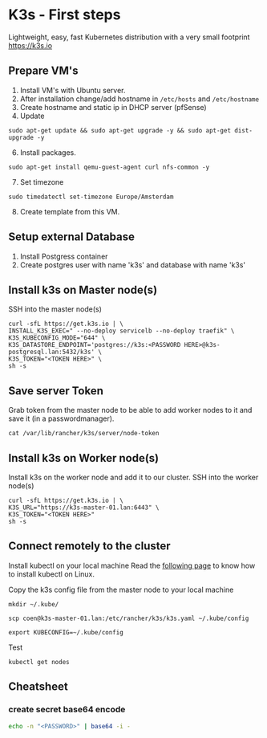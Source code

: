 # K3s - First steps

Lightweight, easy, fast Kubernetes distribution with a very small footprint
https://k3s.io

## Prepare VM's

1. Install VM's with Ubuntu server.
2. After installation change/add hostname in `/etc/hosts` and `/etc/hostname`
3. Create hostname and static ip in DHCP server (pfSense)
4. Update

```
sudo apt-get update && sudo apt-get upgrade -y && sudo apt-get dist-upgrade -y
```

6. Install packages.

```
sudo apt-get install qemu-guest-agent curl nfs-common -y
```

7. Set timezone
```
sudo timedatectl set-timezone Europe/Amsterdam
```

8. Create template from this VM.

## Setup external Database

1. Install Postgress container
2. Create postgres user with name 'k3s' and database with name 'k3s'

## Install k3s on Master node(s)

SSH into the master node(s)
```
curl -sfL https://get.k3s.io | \
INSTALL_K3S_EXEC=" --no-deploy servicelb --no-deploy traefik" \
K3S_KUBECONFIG_MODE="644" \
K3S_DATASTORE_ENDPOINT='postgres://k3s:<PASSWORD HERE>@k3s-postgresql.lan:5432/k3s' \
K3S_TOKEN="<TOKEN HERE>" \
sh -s 
```

## Save server Token

Grab token from the master node to be able to add worker nodes to it and save it (in a passwordmanager).

```
cat /var/lib/rancher/k3s/server/node-token
```

## Install k3s on Worker node(s)

Install k3s on the worker node and add it to our cluster. SSH into the worker node(s)

```
curl -sfL https://get.k3s.io | \
K3S_URL="https://k3s-master-01.lan:6443" \
K3S_TOKEN="<TOKEN HERE>"
sh -s
```

## Connect remotely to the cluster

Install kubectl on your local machine
Read the [following page](https://kubernetes.io/docs/tasks/tools/install-kubectl-linux/) to know how to install kubectl on Linux.

Copy the k3s config file from the master node to your local machine

```
mkdir ~/.kube/

scp coen@k3s-master-01.lan:/etc/rancher/k3s/k3s.yaml ~/.kube/config

export KUBECONFIG=~/.kube/config

```

Test

```
kubectl get nodes
```

## Cheatsheet

### create secret base64 encode

```bash
echo -n "<PASSWORD>" | base64 -i -
```

